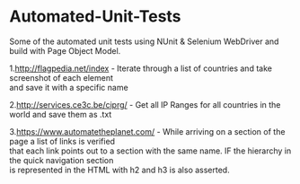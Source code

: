 # Automated-Unit-Tests

Some of the automated unit tests using NUnit & Selenium WebDriver and build with Page Object Model.

1.http://flagpedia.net/index - Iterate through a list of countries and take screenshot of each element  
and save it with a specific name 

2.http://services.ce3c.be/ciprg/ - Get all IP Ranges for all countries in the world and save them as .txt

3.https://www.automatetheplanet.com/ - While arriving on a section of the page a list of links is verified  
that each link points out to a section with the same name. IF the hierarchy in the quick navigation section   
is represented in the HTML with h2 and h3 is also asserted.
